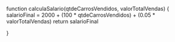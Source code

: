 function calculaSalario(qtdeCarrosVendidos, valorTotalVendas) {
 salarioFinal = 2000 + (100 * qtdeCarrosVendidos) + (0.05 * valorTotalVendas)
 return salarioFinal

}